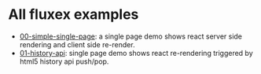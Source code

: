 All fluxex examples
===================

* <a href="00-simple-single-page">00-simple-single-page</a>: a single page demo shows react server side rendering and client side re-render.
* <a href="01-history-api">01-history-api</a>: single page demo shows react re-rendering triggered by html5 history api push/pop.
